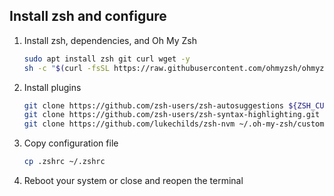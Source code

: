 ## Install zsh and configure

1. Install zsh, dependencies, and Oh My Zsh
    ```bash
    sudo apt install zsh git curl wget -y
    sh -c "$(curl -fsSL https://raw.githubusercontent.com/ohmyzsh/ohmyzsh/master/tools/install.sh)"
    ```

2. Install plugins
    ```bash
    git clone https://github.com/zsh-users/zsh-autosuggestions ${ZSH_CUSTOM:-~/.oh-my-zsh/custom}/plugins/zsh-autosuggestions
    git clone https://github.com/zsh-users/zsh-syntax-highlighting.git ${ZSH_CUSTOM:-~/.oh-my-zsh/custom}/plugins/zsh-syntax-highlighting
    git clone https://github.com/lukechilds/zsh-nvm ~/.oh-my-zsh/custom/plugins/zsh-nvm
    ```

3. Copy configuration file
    ```bash
    cp .zshrc ~/.zshrc
    ```

4. Reboot your system or close and reopen the terminal

